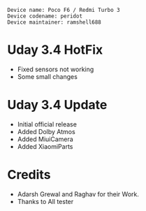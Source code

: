  ```
Device name: Poco F6 / Redmi Turbo 3
Device codename: peridot
Device maintainer: ramshell688
```

# Uday 3.4 HotFix
- Fixed sensors not working
- Some small changes

# Uday 3.4 Update
- Initial official release
- Added Dolby Atmos
- Added MiuiCamera
- Added XiaomiParts

# Credits
- Adarsh Grewal and Raghav for their Work.
- Thanks to All tester